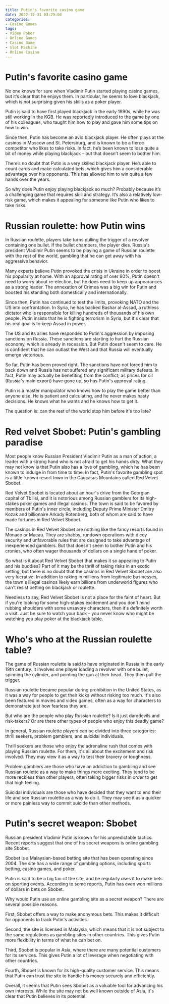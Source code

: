 ```yaml
---
title: Putin's favorite casino game
date: 2022-12-31 03:29:08
categories:
- Casino Games
tags:
- Video Poker
- Online Games
- Casino Game
- Slot Machine
- Online Casino
---
```



#  Putin's favorite casino game

No one knows for sure when Vladimir Putin started playing casino games, but it’s clear that he enjoys them. In particular, he seems to love blackjack, which is not surprising given his skills as a poker player.

Putin is said to have first played blackjack in the early 1990s, while he was still working in the KGB. He was reportedly introduced to the game by one of his colleagues, who taught him how to play and gave him some tips on how to win.

Since then, Putin has become an avid blackjack player. He often plays at the casinos in Moscow and St. Petersburg, and is known to be a fierce competitor who likes to take risks. In fact, he’s been known to lose quite a bit of money while playing blackjack – but that doesn’t seem to bother him.

There’s no doubt that Putin is a very skilled blackjack player. He’s able to count cards and make calculated bets, which gives him a considerable advantage over his opponents. This has allowed him to win quite a few hands over the years.

So why does Putin enjoy playing blackjack so much? Probably because it’s a challenging game that requires skill and strategy. It’s also a relatively low-risk game, which makes it appealing for someone like Putin who likes to take risks.

#  Russian roulette: how Putin wins

In Russian roulette, players take turns pulling the trigger of a revolver containing one bullet. If the bullet chambers, the player dies. Russia's president Vladimir Putin seems to be playing a game of Russian roulette with the rest of the world, gambling that he can get away with his aggressive behavior.

Many experts believe Putin provoked the crisis in Ukraine in order to boost his popularity at home. With an approval rating of over 80%, Putin doesn't need to worry about re-election, but he does need to keep up appearances as a strong leader. The annexation of Crimea was a big win for Putin and boosted his standing both domestically and internationally.

Since then, Putin has continued to test the limits, provoking NATO and the US into confrontation. In Syria, he has backed Bashar al-Assad, a ruthless dictator who is responsible for killing hundreds of thousands of his own people. Putin insists that he is fighting terrorism in Syria, but it's clear that his real goal is to keep Assad in power.

The US and its allies have responded to Putin's aggression by imposing sanctions on Russia. These sanctions are starting to hurt the Russian economy, which is already in recession. But Putin doesn't seem to care. He is confident that he can outlast the West and that Russia will eventually emerge victorious.

So far, Putin has been proved right. The sanctions have not forced him to back down and Russia has not suffered any significant military defeats. In fact, Putin may actually be benefiting from the conflict; as prices for oil (Russia's main export) have gone up, so has Putin's approval rating.

Putin is a master manipulator who knows how to play the game better than anyone else. He is patient and calculating, and he never makes hasty decisions. He knows what he wants and he knows how to get it.

The question is: can the rest of the world stop him before it's too late?

#  Red velvet Sbobet: Putin's gambling paradise

Most people know Russian President Vladimir Putin as a man of action, a leader with a strong hand who is not afraid to get his hands dirty. What they may not know is that Putin also has a love of gambling, which he has been known to indulge in from time to time. In fact, Putin's favorite gambling spot is a little-known resort town in the Caucasus Mountains called Red Velvet Sbobet.

Red Velvet Sbobet is located about an hour's drive from the Georgian capital of Tbilisi, and it is notorious among Russian gamblers for its high-stakes poker games and illegal casinos. The town is said to be favored by members of Putin's inner circle, including Deputy Prime Minister Dmitry Kozak and billionaire Arkady Rotenberg, both of whom are said to have made fortunes in Red Velvet Sbobet.

The casinos in Red Velvet Sbobet are nothing like the fancy resorts found in Monaco or Macau. They are shabby, rundown operations with dicey security and unfavorable rules that are designed to take advantage of inexperienced gamblers. But that doesn't seem to bother Putin and his cronies, who often wager thousands of dollars on a single hand of poker.

So what is it about Red Velvet Sbobet that makes it so appealing to Putin and his buddies? Part of it may be the thrill of taking risks in an exotic setting, but there is no doubt that the casinos in Red Velvet Sbobet are also very lucrative. In addition to raking in millions from legitimate businesses, the town's illegal casinos likely earn billions from underworld figures who can't resist betting on blackjack or roulette.

Needless to say, Red Velvet Sbobet is not a place for the faint of heart. But if you're looking for some high-stakes excitement and you don't mind rubbing shoulders with some unsavory characters, then it's definitely worth a visit. Just be sure to watch your back – you never know who might be watching you play poker at the blackjack table.

#  Who's who at the Russian roulette table?

The game of Russian roulette is said to have originated in Russia in the early 19th century. It involves one player loading a revolver with one bullet, spinning the cylinder, and pointing the gun at their head. They then pull the trigger.

Russian roulette became popular during prohibition in the United States, as it was a way for people to get their kicks without risking too much. It's also been featured in movies and video games, often as a way for characters to demonstrate just how fearless they are.

But who are the people who play Russian roulette? Is it just daredevils and risk-takers? Or are there other types of people who enjoy this deadly game?

In general, Russian roulette players can be divided into three categories: thrill seekers, problem gamblers, and suicidal individuals.

Thrill seekers are those who enjoy the adrenaline rush that comes with playing Russian roulette. For them, it's all about the excitement and risk involved. They may view it as a way to test their bravery or toughness.

Problem gamblers are those who have an addiction to gambling and see Russian roulette as a way to make things more exciting. They tend to be more reckless than other players, often taking bigger risks in order to get that high feeling.

Suicidal individuals are those who have decided that they want to end their life and see Russian roulette as a way to do it. They may see it as a quicker or more painless way to commit suicide than other methods.

#  Putin's secret weapon: Sbobet

Russian president Vladimir Putin is known for his unpredictable tactics. Recent reports suggest that one of his secret weapons is online gambling site Sbobet.

Sbobet is a Malaysian-based betting site that has been operating since 2004. The site has a wide range of gambling options, including sports betting, casino games, and poker.

Putin is said to be a big fan of the site, and he regularly uses it to make bets on sporting events. According to some reports, Putin has even won millions of dollars in bets on Sbobet.

Why would Putin use an online gambling site as a secret weapon? There are several possible reasons.

First, Sbobet offers a way to make anonymous bets. This makes it difficult for opponents to track Putin's activities.

Second, the site is licensed in Malaysia, which means that it is not subject to the same regulations as gambling sites in other countries. This gives Putin more flexibility in terms of what he can bet on.

Third, Sbobet is popular in Asia, where there are many potential customers for its services. This gives Putin a lot of leverage when negotiating with other countries.

Fourth, Sbobet is known for its high-quality customer service. This means that Putin can trust the site to handle his money securely and efficiently.

Overall, it seems that Putin sees Sbobet as a valuable tool for advancing his own interests. While the site may not be well known outside of Asia, it's clear that Putin believes in its potential.